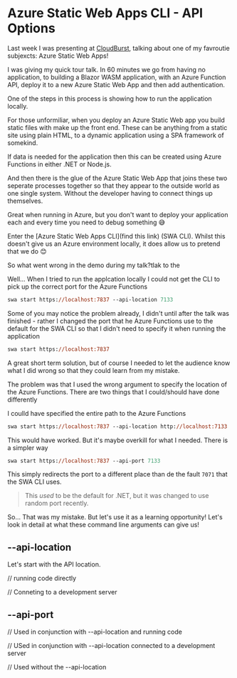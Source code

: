 # Azure Static Web Apps CLI - API Options

Last week I was presenting at [CloudBurst](http://cloudburst.azure.com), talking about one of my favroutie subjexcts: Azure Static Web Apps!

I was giving my quick tour talk. In 60 minutes we go from having no application, to building a Blazor WASM application, with an Azure Function API, deploy it to a new Azure Static Web App and then add authentication.

One of the steps in this process is showing how to run the application locally.

For those unformiliar, when you deploy an Azure Static Web app you build static files with make up the front end. These can be anything from a static site using plain HTML, to a dynamic application using a SPA framework of somekind.

If data is needed for the application then this can be created using Azure Functions in either .NET or Node.js.

And then there is the glue of the Azure Static Web App that joins these two seperate processes together so that they appear to the outside world as one single system. Without the developer having to connect things up themselves.

Great when running in Azure, but you don't want to deploy your application each and every time you need to debug something 😅

Enter the [Azure Static Web Apps CLI](find this link) (SWA CLI). Whilst this doesn't give us an Azure environment locally, it does allow us to pretend that we do 😊

So what went wrong in the demo during my talk?tlak to the 

Well... When I tried to run the applcation locally I could not get the CLI to pick up the correct port for the Azure Functions

``` ps
swa start https://localhost:7837 --api-location 7133
```

Some of you may notice the problem already, I didn't until after the talk was finished - rather I changed the port that he Azure Functions use to the default for the SWA CLI so that I didn't need to specify it when running the application

``` ps
swa start https://localhost:7837
```

A great short term solution, but of course I needed to let the audience know what I did wrong so that they could learn from my mistake.

The problem was that I used the wrong argument to specify the location of the Azure Functions. There are two things that I could/should have done differently

I coulld have specified the entire path to the Azure Functions

``` ps
swa start https://localhost:7837 --api-location http://localhost:7133
```

This would have worked. But it's maybe overkill for what I needed. There is a simpler way

``` ps
swa start https://localhost:7837 --api-port 7133
```

This simply redirects the port to a different place than de the fault `7071` that the SWA CLI uses.

> This *used* to be the default for .NET, but it was changed to use random port recently.

So... That was my mistake. But let's use it as a learning opportunity! Let's look in detail at what these command line arguments can give us!

## --api-location

Let's start with the API location.

// running code directly

// Conneting to a development server

## --api-port

// Used in conjunction with --api-location and running code

// USed in conjunction with --api-location connected to a development server

// Used without the --api-location
